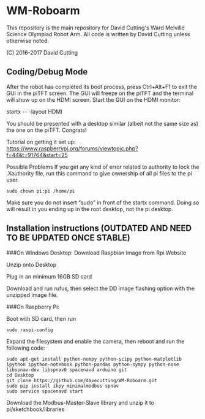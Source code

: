 # WM-Roboarm
This repository is the main repository for David Cutting's Ward Melville Science Olympiad Robot Arm. All code is written by David Cutting unless otherwise noted. 

(C) 2016-2017 David Cutting

## Coding/Debug Mode
After the robot has completed its boot process, press Ctrl+Alt+F1 to exit the GUI in the piTFT screen. The GUI will freeze on the piTFT and the terminal will show up on the HDMI screen. Start the GUI on the HDMI monitor:


startx -- -layout HDMI


You should be presented with a desktop similar (albeit not the same size as) the one on the piTFT. Congrats!


Tutorial on getting it set up: 
https://www.raspberrypi.org/forums/viewtopic.php?f=44&t=91764&start=25

Possible Problems
If you get any kind of error related to authority to lock the .Xauthority file, run this command to give ownership of all pi files to the pi user.

```	
sudo chown pi:pi /home/pi
```

Make sure you do not insert “sudo” in front of the startx command. Doing so will result in you ending up in the root desktop, not the pi desktop.


## Installation instructions (OUTDATED AND NEED TO BE UPDATED ONCE STABLE)
###On Windows Desktop:
Download Raspbian Image from Rpi Website

Unzip onto Desktop

Plug in an minimum 16GB SD card

Download and run rufus, then select the DD image flashing option with the unzipped image file.

###On Raspberry Pi:

Boot with SD card, then run

```
sudo raspi-config
```

Expand the filesystem and enable the camera, then reboot and run the following code:

```
sudo apt-get install python-numpy python-scipy python-matplotlib ipython ipython-notebook python-pandas python-sympy python-nose libspnav-dev libspnav0 spacenavd arduino git
cd Desktop
git clone https://github.com/davecutting/WM-Roboarm.git
sudo pip install ikpy minimalmodbus spnav
sudo service spacenavd start
```

Download the Modbus-Master-Slave library and unzip it to pi/sketchbook/libraries

